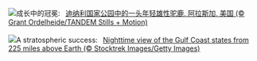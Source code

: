 ![](https://www.bing.com/th?id=OHR.YoungMoose_ZH-CN4639410217_UHD.jpg&w=1000)成长中的冠冕:&nbsp;&ensp;[迪纳利国家公园中的一头年轻雄性驼鹿, 阿拉斯加, 美国 (© Grant Ordelheide/TANDEM Stills + Motion)](https://www.bing.com/th?id=OHR.YoungMoose_ZH-CN4639410217_UHD.jpg)
<br><br/>
![](https://www.bing.com/th?id=OHR.OzoneEarth_EN-US9728527733_UHD.jpg&w=1000)A stratospheric success:&nbsp;&ensp;[Nighttime view of the Gulf Coast states from 225 miles above Earth (© Stocktrek Images/Getty Images)](https://www.bing.com/th?id=OHR.OzoneEarth_EN-US9728527733_UHD.jpg)
<br><br/>
